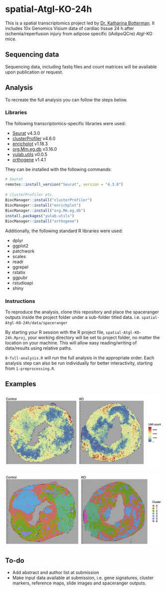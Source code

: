 # spatial-Atgl-KO-24h

This is a spatial transcriptomics project led by [Dr. Katharina Botterman](mailto:katharina.bottermann@hhu.de). It includes 10x Genomics Visium data of cardiac tissue 24 h after ischemia/reperfusion injury from adipose specific (iAdipoQCre) *Atgl*-KO mice.

## Sequencing data
Sequencing data, including fastq files and count matrices will be available upon publication or request.

## Analysis
To recreate the full analysis you can follow the steps below.

### Libraries
The following transcriptomics-specific libraries were used:

* [Seurat](https://satijalab.org/seurat/index.html) v4.3.0
* [clusterProfiler](https://bioconductor.org/packages/release/bioc/html/clusterProfiler.html) v4.6.0
* [enrichplot](https://bioconductor.org/packages/release/bioc/html/enrichplot.html) v1.18.3
* [org.Mm.eg.db](https://bioconductor.org/packages/release/data/annotation/html/org.Mm.eg.db.html) v3.16.0
* [yulab.utils](https://cran.r-project.org/package=yulab.utils) v0.0.5
* [orthogene](https://www.bioconductor.org/packages/release/bioc/html/orthogene.html) v1.4.1

They can be installed with the following commands:
```R
# Seurat
remotes::install_version("Seurat", version = "4.3.0")

# clusterProfiler etc.
BiocManager::install("clusterProfiler")
BiocManager::install("enrichplot")
BiocManager::install("org.Mm.eg.db")
install.packages("yulab.utils")
BiocManager::install("orthogene")
```

Additionally, the following standard R libraries were used:

* dplyr
* ggplot2
* patchwork
* scales
* readr
* ggrepel
* rstatix
* ggpubr
* rstudioapi
* shiny

### Instructions
To reproduce the analysis, clone this repository and place the spaceranger outputs inside the project folder under a sub-folder titled data. i.e. `spatial-Atgl-KO-24h/data/spaceranger`

By starting your R session with the R project file, `spatial-Atgl-KO-24h.Rproj`, your working directory will be set to project folder, no matter the location on your machine. This will allow easy reading/writing of data/results using relative paths.

`0-full-analysis.R` will run the full analysis in the appropriate order. Each analysis step can also be run individually for better interactivity, starting from `1-preprocessing.R`.

## Examples
<p align="center">
  <img src="/examples/SpatialFeaturePlot_UMI_count.png" width="1000">
</p>
<p align="center">
  <img src="/examples/SpatialDimPlot.png" width="1000">
</p>

## To-do
* Add abstract and author list at submission
* Make input data available at submission, i.e. gene signatures, cluster markers, reference maps, slide images and spaceranger outputs.
